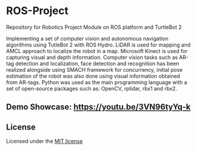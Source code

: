 # ROS-Project
Repository for Robotics Project Module on ROS platform and TurtleBot 2

Implementing a set of computer vision and autonomous navigation algorithms using TutleBot 2 with ROS Hydro. LiDAR is used for mapping and AMCL approach to localize the robot in a map. Microsoft Kinect is used for capturing visual and depth information. Computer vision tasks such as AR-tag detection and localization, face detection and recognition has been realized alongside using SMACH framework for concurrency, initial pose estimation of the robot was also done using visual information obtained from AR-tags. Python was used as the main programming language with a set of open-source packages such as: OpenCV, rplidar, rbx1 and rbx2.

## Demo Showcase: https://youtu.be/3VN96tyYq-k

## License

Licensed under the [MIT license](http://www.opensource.org/licenses/MIT)
